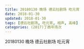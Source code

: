 ```yaml
---
title: 20180130 晚场 德云社剧场 吃元宵
date: 2018-01-30
updated: 2018-01-30
tags: [德云社剧场, 吃元宵, 相声, 高峰] 
categories: (2017)丁酉年场次 
---
```

20180130 晚场 德云社剧场 吃元宵

